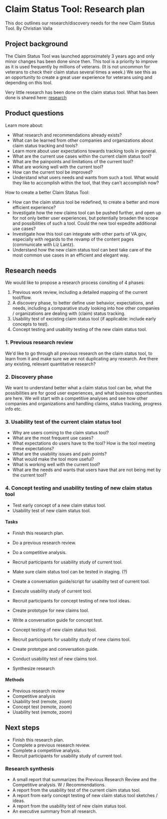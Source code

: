 # Claim Status Tool: Research plan

This doc outlines our research/discovery needs for the new Claim Status Tool. 
By Christian Valla

## Project background

The Claim Status Tool was launched approximately 3 years ago and only minor changes has been done since then. This tool is a priority to improve as it is used frequently by millions of veterans. (It is not uncommon for veterans to check their claim status several times a week.) We see this as an opportunity to create a great user experience for veterans using and depending on this tool. 

Very little research has been done on the claim status tool. What has been done is shared here: [research](https://github.com/department-of-veterans-affairs/va.gov-team/tree/master/products/claim-appeal-status)

## Product questions

Learn more about: 
- What research and recommendations already exists?
- What can be learned from other companies and organizations about claim status tracking and tools? 
- Learn more about user expectations towards tracking tools in general.
- What are the current use cases within the current claim status tool?
- What are the painpoints and limitations of the current tool? 
- What are working well with the current tool? 
- How can the current tool be improved? 
- Understand what users needs and wants from such a tool. What would they like to accomplish within the tool, that they can't accomplish now?  

How to create a better Claim Status Tool:
- How can the claim status tool be redefined, to create a better and more efficient experience? 
- Investigate how the new claims tool can be pushed further, and open up for not only better user experiences, but potentially broaden the scope and possibilities of such a tool. Could the new tool expedite additional use cases? 
- Investigate how this tool can integrate with other parts of VA.gov, especially with regards to the revamp of the content pages (communicate with Liz Lantz). 
- Understand how the new claim status tool can best take care of the most common use cases in an efficient and elegant way.


## Research needs

We would like to propose a research process consiting of 4 phases:

1. Previous work review, including a detailed mapping of the current tool/flow.
2. A discovery phase, to better define user behavior, expectations, and needs, including a comparative study looking into hoe other companies / organizations are dealing with (claim) status tracking. 
3. Usability test of excisting claim status tool (if applicable: include early concepts to test).
4. Concept testing and usability testing of the new claim status tool. 

### 1. Previous research review

We'd like to go through all previous research on the claim status tool, to learn from it and make sure we are not duplicating any research. 
Are there any existing, relevant quantitative research?
  
### 2. Discovery phase

We want to understand better what a claim status tool can be, what the possibilities are for good user experiences, and what business opportunities are here. We will start with a competitive analyses and see how other companies and organizations and handling claims, status tracking, progress info etc.

### 3. Usability test of the current claim status tool

- Why are users coming to the claim status tool? 
- What are the most frequent use cases?
- What expectations do users have to the tool? How is the tool meeting these expectations?
- What are the usability issues and pain points?
- What would make the tool more useful?
- What is working well with the current tool?
- What are the needs and wants that users have that are not being met by the current tool?


### 4. Concept testing and usability testing of new claim status tool

- Test early concept of a new claim status tool. 
- Usability test of new claim status tool. 



#### Tasks

- Finish this research plan.

- Do a previous research review.

- Do a competitive analysis.

- Recruit participants for usability study of current tool.
- Make sure claim status tool can be tested in staging. (?)
- Create a conversation guide/script for usability test of current tool. 
- Execute usability study of current tool.

- Recruit participants for concept testing of new tool ideas. 
- Create prototype for new claims tool. 
- Write a conversation guide for concept test.
- Concept testing of new claim status tool. 

- Recruit participants for usability study of new claims tool. 
- Create prototype and conversation guide. 

- Conduct usability test of new claims tool.

- Synthesize research 


#### Methods

- Previous research review
- Competitive analysis
- Usability test (remote, zoom)
- Concept test (remote, zoom)
- Usability test (remote, zoom) 


## Next steps

- Finish this research plan.
- Complete a previous research review.
- Complete a competitive analysis.
- Recruit participants for usability study of current tool.


### Research synthesis

- A small report that summarizes the Previous Research Review and the Competitive analysis. W / Recommendations. 
- A report from the usability test of the current claim status tool. 
- A report from early concept testing of new claim status tool sketches / ideas.
- A report from the usability test of new claim status tool.
- An executive summary from all research. 
